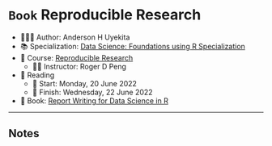 `Book` Reproducible Research
================

-   👨🏻‍💻 Author: Anderson H Uyekita
-   📚 Specialization: <a
    href="https://www.coursera.org/specializations/data-science-foundations-r"
    target="_blank" rel="noopener">Data Science: Foundations using R
    Specialization</a>
-   📖 Course:
    <a href="https://www.coursera.org/learn/reproducible-research"
    target="_blank" rel="noopener">Reproducible Research</a>
    -   🧑‍🏫 Instructor: Roger D Peng
-   📆 Reading
    -   🚦 Start: Monday, 20 June 2022
    -   🏁 Finish: Wednesday, 22 June 2022
-   📔 Book: <a href="https://leanpub.com/reportwriting" target="_blank"
    rel="noopener">Report Writing for Data Science in R</a>

------------------------------------------------------------------------

## Notes

